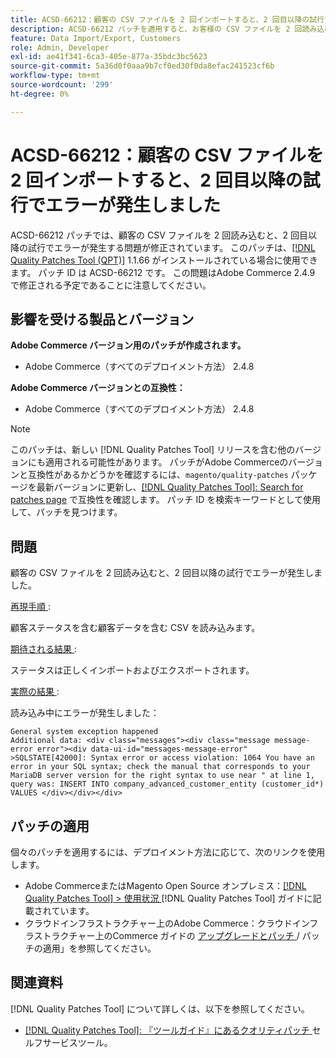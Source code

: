 ```yaml
---
title: ACSD-66212：顧客の CSV ファイルを 2 回インポートすると、2 回目以降の試行でエラーが発生しました
description: ACSD-66212 パッチを適用すると、お客様の CSV ファイルを 2 回読み込むと、2 回目以降の試行でエラーが発生するAdobe Commerceの問題を修正できます。
feature: Data Import/Export, Customers
role: Admin, Developer
exl-id: ae41f341-6ca3-405e-877a-35bdc3bc5623
source-git-commit: 5a36d0f0aaa9b7cf0ed30f0da8efac241523cf6b
workflow-type: tm+mt
source-wordcount: '299'
ht-degree: 0%

---
```


# ACSD-66212：顧客の CSV ファイルを 2 回インポートすると、2 回目以降の試行でエラーが発生しました

ACSD-66212 パッチでは、顧客の CSV ファイルを 2 回読み込むと、2 回目以降の試行でエラーが発生する問題が修正されています。 このパッチは、[[!DNL Quality Patches Tool (QPT)]](/help/tools/quality-patches-tool/quality-patches-tool-to-self-serve-quality-patches.md) 1.1.66 がインストールされている場合に使用できます。 パッチ ID は ACSD-66212 です。 この問題はAdobe Commerce 2.4.9 で修正される予定であることに注意してください。

## 影響を受ける製品とバージョン

**Adobe Commerce バージョン用のパッチが作成されます。**

* Adobe Commerce（すべてのデプロイメント方法） 2.4.8

**Adobe Commerce バージョンとの互換性：**

* Adobe Commerce（すべてのデプロイメント方法） 2.4.8

>[!NOTE]
>
>このパッチは、新しい [!DNL Quality Patches Tool] リリースを含む他のバージョンにも適用される可能性があります。 パッチがAdobe Commerceのバージョンと互換性があるかどうかを確認するには、`magento/quality-patches` パッケージを最新バージョンに更新し、[[!DNL Quality Patches Tool]: Search for patches page](https://experienceleague.adobe.com/tools/commerce-quality-patches/index.html?lang=ja) で互換性を確認します。 パッチ ID を検索キーワードとして使用して、パッチを見つけます。

## 問題

顧客の CSV ファイルを 2 回読み込むと、2 回目以降の試行でエラーが発生しました。

<u> 再現手順 </u>:

顧客ステータスを含む顧客データを含む CSV を読み込みます。

<u> 期待される結果 </u>:

ステータスは正しくインポートおよびエクスポートされます。

<u> 実際の結果 </u>:

読み込み中にエラーが発生しました：

```
General system exception happened
Additional data: <div class="messages"><div class="message message-error error"><div data-ui-id="messages-message-error" >SQLSTATE[42000]: Syntax error or access violation: 1064 You have an error in your SQL syntax; check the manual that corresponds to your MariaDB server version for the right syntax to use near " at line 1, query was: INSERT INTO company_advanced_customer_entity (customer_id*) VALUES </div></div></div>
```

## パッチの適用

個々のパッチを適用するには、デプロイメント方法に応じて、次のリンクを使用します。

* Adobe CommerceまたはMagento Open Source オンプレミス：[[!DNL Quality Patches Tool] > 使用状況 ](/help/tools/quality-patches-tool/usage.md) [!DNL Quality Patches Tool] ガイドに記載されています。
* クラウドインフラストラクチャー上のAdobe Commerce：クラウドインフラストラクチャー上のCommerce ガイドの [ アップグレードとパッチ ](https://experienceleague.adobe.com/docs/commerce-cloud-service/user-guide/develop/upgrade/apply-patches.html?lang=ja)/ パッチの適用」を参照してください。

## 関連資料

[!DNL Quality Patches Tool] について詳しくは、以下を参照してください。

* [[!DNL Quality Patches Tool]: 『ツールガイド』にあるクオリティパッチ ](/help/tools/quality-patches-tool/quality-patches-tool-to-self-serve-quality-patches.md) セルフサービスツール。
